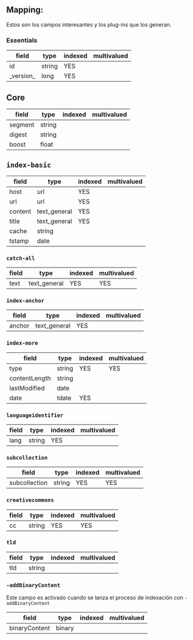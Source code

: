 ## Mapping:

Estos son los campos interesantes y los plug-ins que los generan.

### Essentials
|field|type|indexed|multivalued|
|-|-|-|-|
| id            | string  | YES ||
| \_version\_   | long    | YES ||

## Core
|field|type|indexed|multivalued|
|-|-|-|-|
| segment   | string  |  ||
| digest    | string  |  ||
| boost     | float   |  ||

## `index-basic`
|field|type|indexed|multivalued|
|-|-|-|-|
| host    | url           | YES   ||
| url     | url           | YES   ||
| content | text_general  | YES   ||
| title   | text_general  | YES   ||
| cache   | string        |  ||
| tstamp  | date          |  ||

### `catch-all`
|field|type|indexed|multivalued|
|-|-|-|-|
| text | text_general | YES | YES |

### `index-anchor`
|field|type|indexed|multivalued|
|-|-|-|-|
| anchor | text_general | YES ||

### `index-more`
|field|type|indexed|multivalued|
|-|-|-|-|
| type | string | YES | YES |
| contentLength | string | ||
| lastModified | date | ||
| date | tdate | YES ||

### `languageidentifier`
|field|type|indexed|multivalued|
|-|-|-|-|
| lang | string | YES ||

### `subcollection`
|field|type|indexed|multivalued|
|-|-|-|-|
| subcollection | string | YES | YES |

### `creativecommons`
|field|type|indexed|multivalued|
|-|-|-|-|
| cc | string | YES | YES |

### `tld`
|field|type|indexed|multivalued|
|-|-|-|-|
| tld | string | | |

### `-addBinaryContent`

Este campo es activado cuando se lanza el proceso de indexación con `-addBinaryContent`

|field|type|indexed|multivalued|
|-|-|-|-|
| binaryContent | binary | | |
